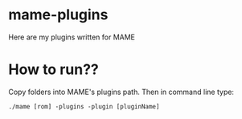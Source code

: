# mame-plugins
Here are my plugins written for MAME

# How to run??
Copy folders into MAME's plugins path. Then in command line type:
```
./mame [rom] -plugins -plugin [pluginName]
```

